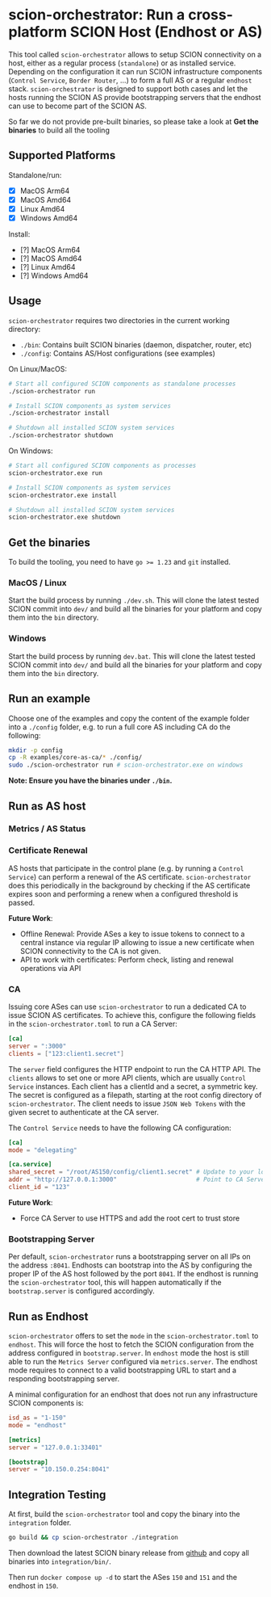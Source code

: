 # scion-orchestrator: Run a cross-platform SCION Host (Endhost or AS) 
This tool called `scion-orchestrator` allows to setup SCION connectivity on a host, either as a regular process (`standalone`) or as installed service. Depending on the configuration it can run SCION infrastructure components (`Control Service`, `Border Router`, ...) to form a full AS or a regular `endhost` stack. `scion-orchestrator` is designed to support both cases and let the hosts running the SCION AS provide bootstrapping servers that the endhost can use to become part of the SCION AS.

So far we do not provide pre-built binaries, so please take a look at **Get the binaries** to build all the tooling

## Supported Platforms
Standalone/run:
- [x] MacOS Arm64
- [x] MacOS Amd64
- [x] Linux Amd64
- [x] Windows Amd64

Install:
- [?] MacOS Arm64
- [?] MacOS Amd64
- [?] Linux Amd64
- [?] Windows Amd64

## Usage
`scion-orchestrator` requires two directories in the current working directory:
- `./bin`: Contains built SCION binaries (daemon, dispatcher, router, etc)
- `./config`: Contains AS/Host configurations (see examples)

On Linux/MacOS:
```sh
# Start all configured SCION components as standalone processes
./scion-orchestrator run

# Install SCION components as system services
./scion-orchestrator install

# Shutdown all installed SCION system services
./scion-orchestrator shutdown
```

On Windows:
```sh
# Start all configured SCION components as processes
scion-orchestrator.exe run

# Install SCION components as system services
scion-orchestrator.exe install

# Shutdown all installed SCION system services
scion-orchestrator.exe shutdown
```

## Get the binaries
To build the tooling, you need to have `go >= 1.23` and `git` installed. 

### MacOS / Linux
Start the build process by running `./dev.sh`. This will clone the latest tested SCION commit into `dev/` and build all the binaries for your platform and copy them into the `bin` directory.

### Windows
Start the build process by running `dev.bat`. This will clone the latest tested SCION commit into `dev/` and build all the binaries for your platform and copy them into the `bin` directory.

## Run an example
Choose one of the examples and copy the content of the example folder into a `./config` folder, e.g. to run a full core AS including CA do the following:
```sh
mkdir -p config
cp -R examples/core-as-ca/* ./config/
sudo ./scion-orchestrator run # scion-orchestrator.exe on windows
```
**Note: Ensure you have the binaries under `./bin`.**

## Run as AS host

### Metrics / AS Status

### Certificate Renewal
AS hosts that participate in the control plane (e.g. by running a `Control Service`) can perform a renewal of the AS certificate. `scion-orchestrator` does this periodically in the background by checking if the AS certificate expires soon and performing a renew when a configured threshold is passed. 

**Future Work**:
- Offline Renewal: Provide ASes a key to issue tokens to connect to a central instance via regular IP allowing to issue a new certificate when SCION connectivity to the CA is not given.
- API to work with certificates: Perform check, listing and renewal operations via API

### CA 
Issuing core ASes can use `scion-orchestrator` to run a dedicated CA to issue SCION AS certificates. To achieve this, configure the following fields in the `scion-orchestrator.toml` to run a CA Server:

```toml
[ca]
server = ":3000"
clients = ["123:client1.secret"]
```

The `server` field configures the HTTP endpoint to run the CA HTTP API. The `clients` allows to set one or more API clients, which are usually `Control Service` instances. Each client has a clientId and a secret, a symmetric key. The secret is configured as a filepath, starting at the root config directory of `scion-orchestrator`. The client needs to issue `JSON Web Tokens` with the given secret to authenticate at the CA server.

The `Control Service` needs to have the following CA configuration:
```toml
[ca]
mode = "delegating"

[ca.service]
shared_secret = "/root/AS150/config/client1.secret" # Update to your location
addr = "http://127.0.0.1:3000"                      # Point to CA Server
client_id = "123"
```

**Future Work**:
- Force CA Server to use HTTPS and add the root cert to trust store

### Bootstrapping Server
Per default, `scion-orchestrator` runs a bootstrapping server on all IPs on the address `:8041`. Endhosts can bootstrap into the AS by configuring the proper IP of the AS host followed by the port `8041`. If the endhost is running the `scion-orchestrator` tool, this will happen automatically if the `bootstrap.server` is configured accordingly.

## Run as Endhost
`scion-orchestrator` offers to set the `mode` in the `scion-orchestrator.toml` to `endhost`. This will force the host to fetch the SCION configuration from the address configured in `bootstrap.server`. In `endhost` mode the host is still able to run the `Metrics Server` configured via `metrics.server`. The endhost mode requires to connect to a valid bootstrapping URL to start and a responding bootstrapping server.

A minimal configuration for an endhost that does not run any infrastructure SCION components is:

```toml
isd_as = "1-150"
mode = "endhost"

[metrics]
server = "127.0.0.1:33401"

[bootstrap]
server = "10.150.0.254:8041"
```

## Integration Testing
At first, build the `scion-orchestrator` tool and copy the binary into the `integration` folder.
```sh 
go build && cp scion-orchestrator ./integration
```

Then download the latest SCION binary release from [github](https://github.com/scionproto/scion/releases/tag/v0.11.0) and copy all binaries into `integration/bin/`.

Then run `docker compose up -d` to start the ASes `150` and `151` and the endhost in `150`.